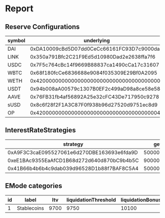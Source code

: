 # Report

## Reserve Configurations

| symbol | underlying | aToken | stableDebtToken | variableDebtToken | decimals | ltv | liquidationThreshold | liquidationBonus | liquidationProtocolFee | reserveFactor | usageAsCollateralEnabled | borrowingEnabled | stableBorrowRateEnabled | supplyCap | borrowCap | debtCeiling | eModeCategory | interestRateStrategy | isActive | isFrozen | isSiloed | isBorrowableInIsolation | isFlashloanable | aTokenImpl | stableDebtTokenImpl | variableDebtTokenImpl |
|---|---|---|---|---|---|---|---|---|---|---|---|---|---|---|---|---|---|---|---|---|---|---|---|---|---|---|
| DAI | 0xDA10009cBd5D07dd0CeCc66161FC93D7c9000da1 | 0x82E64f49Ed5EC1bC6e43DAD4FC8Af9bb3A2312EE | 0xd94112B5B62d53C9402e7A60289c6810dEF1dC9B | 0x8619d80FB0141ba7F184CbF22fd724116D9f7ffC | 18 | 7500 | 8000 | 10500 | 1000 | 1000 | true | true | true | 2000000000 | 0 | 0 | 1 | 0xA9F3C3caE095527061e6d270DBE163693e6fda9D | true | false | false | true | true | 0xf13AE1dBa3E3f723D3dD95eB28660a55794EA9C9 | 0xA46eDc8aEc511F1Fa501B40FFd74b1748652E48e | 0x77FDd840D6a4624C625D4B03AB5cF7Dcf67cd18B |
| LINK | 0x350a791Bfc2C21F9Ed5d10980Dad2e2638ffa7f6 | 0x191c10Aa4AF7C30e871E70C95dB0E4eb77237530 | 0x89D976629b7055ff1ca02b927BA3e020F22A44e4 | 0x953A573793604aF8d41F306FEb8274190dB4aE0e | 18 | 7000 | 7500 | 11000 | 1000 | 2000 | true | true | false | 258000 | 141900 | 0 | 0 | 0xeE1BAc9355EaAfCD1B68d272d640d870bC9b4b5C | true | false | false | false | true | 0xf13AE1dBa3E3f723D3dD95eB28660a55794EA9C9 | 0xA46eDc8aEc511F1Fa501B40FFd74b1748652E48e | 0x77FDd840D6a4624C625D4B03AB5cF7Dcf67cd18B |
| USDC | 0x7F5c764cBc14f9669B88837ca1490cCa17c31607 | 0x625E7708f30cA75bfd92586e17077590C60eb4cD | 0x307ffe186F84a3bc2613D1eA417A5737D69A7007 | 0xFCCf3cAbbe80101232d343252614b6A3eE81C989 | 6 | 8000 | 8500 | 10500 | 1000 | 1000 | true | true | true | 2000000000 | 0 | 0 | 1 | 0x41B66b4b6b4c9dab039d96528D1b88f7BAF8C5A4 | true | false | false | true | true | 0xf13AE1dBa3E3f723D3dD95eB28660a55794EA9C9 | 0xA46eDc8aEc511F1Fa501B40FFd74b1748652E48e | 0x77FDd840D6a4624C625D4B03AB5cF7Dcf67cd18B |
| WBTC | 0x68f180fcCe6836688e9084f035309E29Bf0A2095 | 0x078f358208685046a11C85e8ad32895DED33A249 | 0x633b207Dd676331c413D4C013a6294B0FE47cD0e | 0x92b42c66840C7AD907b4BF74879FF3eF7c529473 | 8 | 7000 | 7500 | 11000 | 1000 | 2000 | true | true | false | 1100 | 605 | 0 | 0 | 0xeE1BAc9355EaAfCD1B68d272d640d870bC9b4b5C | true | false | false | false | true | 0xf13AE1dBa3E3f723D3dD95eB28660a55794EA9C9 | 0xA46eDc8aEc511F1Fa501B40FFd74b1748652E48e | 0x77FDd840D6a4624C625D4B03AB5cF7Dcf67cd18B |
| WETH | 0x4200000000000000000000000000000000000006 | 0xe50fA9b3c56FfB159cB0FCA61F5c9D750e8128c8 | 0xD8Ad37849950903571df17049516a5CD4cbE55F6 | 0x0c84331e39d6658Cd6e6b9ba04736cC4c4734351 | 18 | 8000 | 8250 | 10500 | 1000 | 1000 | true | true | false | 35900 | 19745 | 0 | 0 | 0xeE1BAc9355EaAfCD1B68d272d640d870bC9b4b5C | true | false | false | false | true | 0xf13AE1dBa3E3f723D3dD95eB28660a55794EA9C9 | 0xA46eDc8aEc511F1Fa501B40FFd74b1748652E48e | 0x77FDd840D6a4624C625D4B03AB5cF7Dcf67cd18B |
| USDT | 0x94b008aA00579c1307B0EF2c499aD98a8ce58e58 | 0x6ab707Aca953eDAeFBc4fD23bA73294241490620 | 0x70eFfc565DB6EEf7B927610155602d31b670e802 | 0xfb00AC187a8Eb5AFAE4eACE434F493Eb62672df7 | 6 | 7500 | 8000 | 10500 | 1000 | 1000 | true | true | true | 2000000000 | 0 | 500000000 | 1 | 0x41B66b4b6b4c9dab039d96528D1b88f7BAF8C5A4 | true | false | false | true | true | 0xf13AE1dBa3E3f723D3dD95eB28660a55794EA9C9 | 0xA46eDc8aEc511F1Fa501B40FFd74b1748652E48e | 0x77FDd840D6a4624C625D4B03AB5cF7Dcf67cd18B |
| AAVE | 0x76FB31fb4af56892A25e32cFC43De717950c9278 | 0xf329e36C7bF6E5E86ce2150875a84Ce77f477375 | 0xfAeF6A702D15428E588d4C0614AEFb4348D83D48 | 0xE80761Ea617F66F96274eA5e8c37f03960ecC679 | 18 | 5000 | 6500 | 11000 | 1000 | 0 | true | false | false | 100000 | 0 | 0 | 0 | 0xeE1BAc9355EaAfCD1B68d272d640d870bC9b4b5C | true | false | false | false | true | 0xf13AE1dBa3E3f723D3dD95eB28660a55794EA9C9 | 0xA46eDc8aEc511F1Fa501B40FFd74b1748652E48e | 0x77FDd840D6a4624C625D4B03AB5cF7Dcf67cd18B |
| sUSD | 0x8c6f28f2F1A3C87F0f938b96d27520d9751ec8d9 | 0x6d80113e533a2C0fe82EaBD35f1875DcEA89Ea97 | 0xF15F26710c827DDe8ACBA678682F3Ce24f2Fb56E | 0x4a1c3aD6Ed28a636ee1751C69071f6be75DEb8B8 | 18 | 6000 | 7500 | 10500 | 1000 | 1000 | true | true | false | 20000000 | 0 | 0 | 1 | 0xA9F3C3caE095527061e6d270DBE163693e6fda9D | true | false | false | false | true | 0xf13AE1dBa3E3f723D3dD95eB28660a55794EA9C9 | 0xA46eDc8aEc511F1Fa501B40FFd74b1748652E48e | 0x77FDd840D6a4624C625D4B03AB5cF7Dcf67cd18B |
| OP | 0x4200000000000000000000000000000000000042 | 0x513c7E3a9c69cA3e22550eF58AC1C0088e918FFf | 0x08Cb71192985E936C7Cd166A8b268035e400c3c3 | 0x77CA01483f379E58174739308945f044e1a764dc | 18 | 3000 | 4000 | 11000 | 1000 | 2000 | true | false | false | 20000000 | 0 | 200000000 | 0 | 0xeE1BAc9355EaAfCD1B68d272d640d870bC9b4b5C | true | false | false | false | true | 0xf13AE1dBa3E3f723D3dD95eB28660a55794EA9C9 | 0xA46eDc8aEc511F1Fa501B40FFd74b1748652E48e | 0x77FDd840D6a4624C625D4B03AB5cF7Dcf67cd18B |


## InterestRateStrategies

| strategy | getBaseStableBorrowRate | getStableRateSlope1 | getStableRateSlope2 | optimalStableToTotal | maxStabletoTotalExcess | getBaseVariableBorrowRate | getVariableRateSlope1 | getVariableRateSlope2 | optimalUsageRatio | maxExcessUsageRatio |
|---|---|---|---|---|---|---|---|---|---|---|
| 0xA9F3C3caE095527061e6d270DBE163693e6fda9D | 50000000000000000000000000 | 5000000000000000000000000 | 750000000000000000000000000 | 200000000000000000000000000 | 800000000000000000000000000 | 0 | 40000000000000000000000000 | 750000000000000000000000000 | 800000000000000000000000000 | 200000000000000000000000000 |
| 0xeE1BAc9355EaAfCD1B68d272d640d870bC9b4b5C | 90000000000000000000000000 | 0 | 0 | 200000000000000000000000000 | 800000000000000000000000000 | 0 | 70000000000000000000000000 | 3000000000000000000000000000 | 450000000000000000000000000 | 550000000000000000000000000 |
| 0x41B66b4b6b4c9dab039d96528D1b88f7BAF8C5A4 | 50000000000000000000000000 | 5000000000000000000000000 | 600000000000000000000000000 | 200000000000000000000000000 | 800000000000000000000000000 | 0 | 40000000000000000000000000 | 600000000000000000000000000 | 900000000000000000000000000 | 100000000000000000000000000 |


## EMode categories


| id | label | ltv | liquidationThreshold | liquidationBonus | priceSource |
|---|---|---|---|---|---|
| 1 | Stablecoins | 9700 | 9750 | 10100 | 0x0000000000000000000000000000000000000000 |


